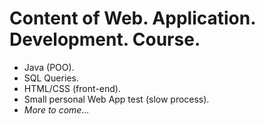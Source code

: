 # Content of Web. Application. Development. Course.
- Java (POO).
- SQL Queries.
- HTML/CSS (front-end).
- Small personal Web App test (slow process).
- *More to come...*
